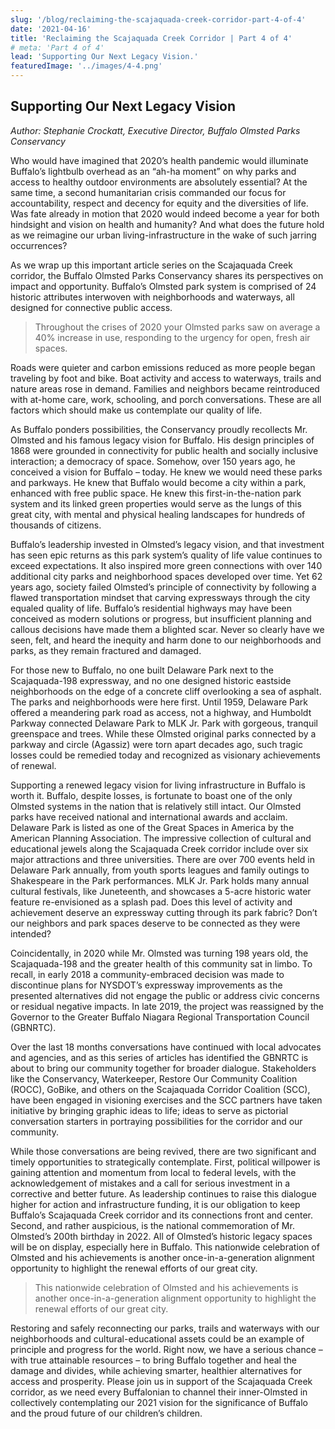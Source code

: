 ```yaml
---
slug: '/blog/reclaiming-the-scajaquada-creek-corridor-part-4-of-4'
date: '2021-04-16'
title: 'Reclaiming the Scajaquada Creek Corridor | Part 4 of 4'
# meta: 'Part 4 of 4'
lead: 'Supporting Our Next Legacy Vision.'
featuredImage: '../images/4-4.png'
---
```


## Supporting Our Next Legacy Vision

_Author: Stephanie Crockatt, Executive Director, Buffalo Olmsted Parks Conservancy_

Who would have imagined that 2020’s health pandemic would illuminate Buffalo’s lightbulb overhead as an “ah-ha moment” on why parks and access to healthy outdoor environments are absolutely essential? At the same time, a second humanitarian crisis commanded our focus for accountability, respect and decency for equity and the diversities of life. Was fate already in motion that 2020 would indeed become a year for both hindsight and vision on health and humanity? And what does the future hold as we reimagine our urban living-infrastructure in the wake of such jarring occurrences?

As we wrap up this important article series on the Scajaquada Creek corridor, the Buffalo Olmsted Parks Conservancy shares its perspectives on impact and opportunity. Buffalo’s Olmsted park system is comprised of 24 historic attributes interwoven with neighborhoods and waterways, all designed for connective public access.

> Throughout the crises of 2020 your Olmsted parks saw on average a 40% increase in use, responding to the urgency for open, fresh air spaces.

Roads were quieter and carbon emissions reduced as more people began traveling by foot and bike. Boat activity and access to waterways, trails and nature areas rose in demand. Families and neighbors became reintroduced with at-home care, work, schooling, and porch conversations. These are all factors which should make us contemplate our quality of life.

As Buffalo ponders possibilities, the Conservancy proudly recollects Mr. Olmsted and his famous legacy vision for Buffalo. His design principles of 1868 were grounded in connectivity for public health and socially inclusive interaction; a democracy of space. Somehow, over 150 years ago, he conceived a vision for Buffalo – today. He knew we would need these parks and parkways. He knew that Buffalo would become a city within a park, enhanced with free public space. He knew this first-in-the-nation park system and its linked green properties would serve as the lungs of this great city, with mental and physical healing landscapes for hundreds of thousands of citizens.

Buffalo’s leadership invested in Olmsted’s legacy vision, and that investment has seen epic returns as this park system’s quality of life value continues to exceed expectations. It also inspired more green connections with over 140 additional city parks and neighborhood spaces developed over time. Yet 62 years ago, society failed Olmsted’s principle of connectivity by following a flawed transportation mindset that carving expressways through the city equaled quality of life. Buffalo’s residential highways may have been conceived as modern solutions or progress, but insufficient planning and callous decisions have made them a blighted scar. Never so clearly have we seen, felt, and heard the inequity and harm done to our neighborhoods and parks, as they remain fractured and damaged.

For those new to Buffalo, no one built Delaware Park next to the Scajaquada-198 expressway, and no one designed historic eastside neighborhoods on the edge of a concrete cliff overlooking a sea of asphalt. The parks and neighborhoods were here first. Until 1959, Delaware Park offered a meandering park road as access, not a highway, and Humboldt Parkway connected Delaware Park to MLK Jr. Park with gorgeous, tranquil greenspace and trees. While these Olmsted original parks connected by a parkway and circle (Agassiz) were torn apart decades ago, such tragic losses could be remedied today and recognized as visionary achievements of renewal.

Supporting a renewed legacy vision for living infrastructure in Buffalo is worth it. Buffalo, despite losses, is fortunate to boast one of the only Olmsted systems in the nation that is relatively still intact. Our Olmsted parks have received national and international awards and acclaim. Delaware Park is listed as one of the Great Spaces in America by the American Planning Association. The impressive collection of cultural and educational jewels along the Scajaquada Creek corridor include over six major attractions and three universities. There are over 700 events held in Delaware Park annually, from youth sports leagues and family outings to Shakespeare in the Park performances. MLK Jr. Park holds many annual cultural festivals, like Juneteenth, and showcases a 5-acre historic water feature re-envisioned as a splash pad. Does this level of activity and achievement deserve an expressway cutting through its park fabric? Don’t our neighbors and park spaces deserve to be connected as they were intended?

Coincidentally, in 2020 while Mr. Olmsted was turning 198 years old, the Scajaquada-198 and the greater health of this community sat in limbo. To recall, in early 2018 a community-embraced decision was made to discontinue plans for NYSDOT’s expressway improvements as the presented alternatives did not engage the public or address civic concerns or residual negative impacts. In late 2019, the project was reassigned by the Governor to the Greater Buffalo Niagara Regional Transportation Council (GBNRTC).

Over the last 18 months conversations have continued with local advocates and agencies, and as this series of articles has identified the GBNRTC is about to bring our community together for broader dialogue. Stakeholders like the Conservancy, Waterkeeper, Restore Our Community Coalition (ROCC), GoBike, and others on the Scajaquada Corridor Coalition (SCC), have been engaged in visioning exercises and the SCC partners have taken initiative by bringing graphic ideas to life; ideas to serve as pictorial conversation starters in portraying possibilities for the corridor and our community.

While those conversations are being revived, there are two significant and timely opportunities to strategically contemplate. First, political willpower is gaining attention and momentum from local to federal levels, with the acknowledgement of mistakes and a call for serious investment in a corrective and better future. As leadership continues to raise this dialogue higher for action and infrastructure funding, it is our obligation to keep Buffalo’s Scajaquada Creek corridor and its connections front and center. Second, and rather auspicious, is the national commemoration of Mr. Olmsted’s 200th birthday in 2022. All of Olmsted’s historic legacy spaces will be on display, especially here in Buffalo. This nationwide celebration of Olmsted and his achievements is another once-in-a-generation alignment opportunity to highlight the renewal efforts of our great city.

> This nationwide celebration of Olmsted and his achievements is another once-in-a-generation alignment opportunity to highlight the renewal efforts of our great city.

Restoring and safely reconnecting our parks, trails and waterways with our neighborhoods and cultural-educational assets could be an example of principle and progress for the world. Right now, we have a serious chance – with true attainable resources – to bring Buffalo together and heal the damage and divides, while achieving smarter, healthier alternatives for access and prosperity. Please join us in support of the Scajaquada Creek corridor, as we need every Buffalonian to channel their inner-Olmsted in collectively contemplating our 2021 vision for the significance of Buffalo and the proud future of our children’s children.

